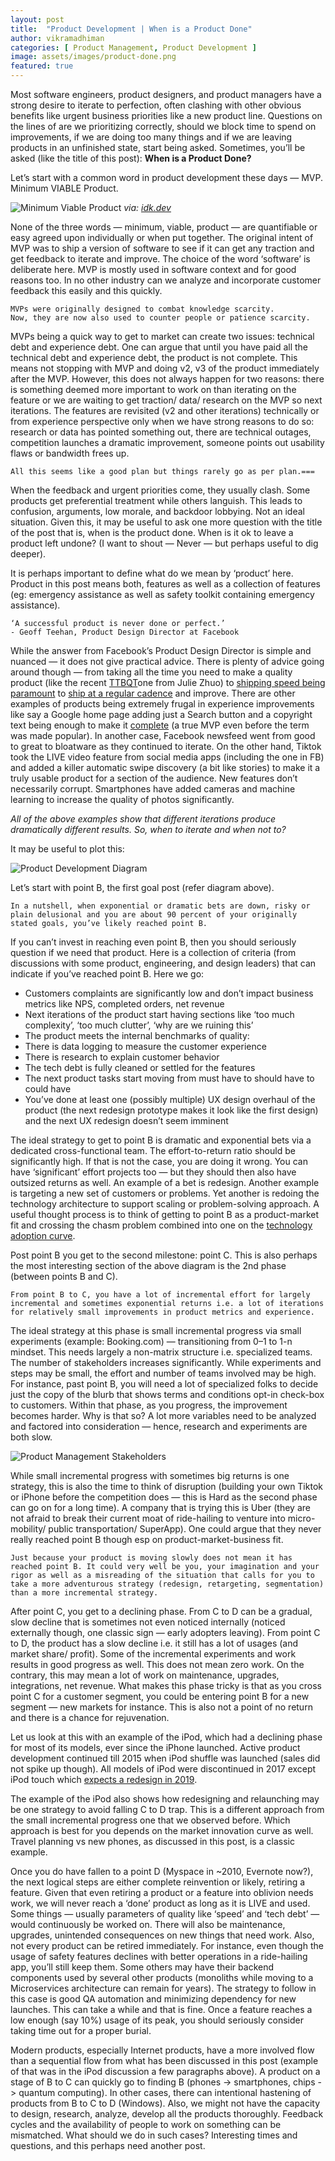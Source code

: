```yaml
---
layout: post
title:  "Product Development | When is a Product Done"
author: vikramadhiman
categories: [ Product Management, Product Development ]
image: assets/images/product-done.png
featured: true
---
```

Most software engineers, product designers, and product managers have a strong desire to iterate to perfection, often clashing with other obvious benefits like urgent business priorities like a new product line. Questions on the lines of are we prioritizing correctly, should we block time to spend on improvements, if we are doing too many things and if we are leaving products in an unfinished state, start being asked. Sometimes, you’ll be asked (like the title of this post): <strong>When is a Product Done?</strong>

Let’s start with a common word in product development these days — MVP. Minimum VIABLE Product.

<img src="assets/images/product-done-mvp.jpeg" alt="Minimum Viable Product" title="Minimum Viable Product" />
<em>via: <a href="idk.dev" target="_blank">idk.dev</a></em>

None of the three words — minimum, viable, product — are quantifiable or easy agreed upon individually or when put together. The original intent of MVP was to ship a version of software to see if it can get any traction and get feedback to iterate and improve. The choice of the word ‘software’ is deliberate here. MVP is mostly used in software context and for good reasons too. In no other industry can we analyze and incorporate customer feedback this easily and this quickly.

```
MVPs were originally designed to combat knowledge scarcity. 
Now, they are now also used to counter people or patience scarcity.
```
MVPs being a quick way to get to market can create two issues: technical debt and experience debt. One can argue that until you have paid all the technical debt and experience debt, the product is not complete. This means not stopping with MVP and doing v2, v3 of the product immediately after the MVP. However, this does not always happen for two reasons: there is something deemed more important to work on than iterating on the feature or we are waiting to get traction/ data/ research on the MVP so next iterations.
The features are revisited (v2 and other iterations) technically or from experience perspective only when we have strong reasons to do so: research or data has pointed something out, there are technical outages, competition launches a dramatic improvement, someone points out usability flaws or bandwidth frees up.

```
All this seems like a good plan but things rarely go as per plan.===
```
When the feedback and urgent priorities come, they usually clash. Some products get preferential treatment while others languish. This leads to confusion, arguments, low morale, and backdoor lobbying. Not an ideal situation. Given this, it may be useful to ask one more question with the title of the post that is, when is the product done. When is it ok to leave a product left undone? (I want to shout — Never — but perhaps useful to dig deeper).

It is perhaps important to define what do we mean by ‘product’ here. Product in this post means both, features as well as a collection of features (eg: emergency assistance as well as safety toolkit containing emergency assistance).

```
‘A successful product is never done or perfect.’
- Geoff Teehan, Product Design Director at Facebook
```

While the answer from Facebook’s Product Design Director is simple and nuanced — it does not give practical advice. There is plenty of advice going around though — from taking all the time you need to make a quality product (like the recent <a href="https://medium.com/the-year-of-the-looking-glass/how-to-make-things-high-quality-f466f875227d" target="_blank">TTBQT</a>one from Julie Zhuo) to <a href="https://twitter.com/naval/status/1158964119023652864" target="_blank">shipping speed being paramount</a> to <a href="https://www.amazon.in/Planning-Extreme-Programming-Kent-Beck/dp/0201710919/ref=sr_1_fkmr0_1?keywords=martin+fowler+xp+exp%3Bained&qid=1565360344&s=books&sr=1-1-fkmr0" target="_blank">ship at a regular cadence</a> and improve. There are other examples of products being extremely frugal in experience improvements like say a Google home page adding just a Search button and a copyright text being enough to make it <a href="https://www.huffingtonpost.in/2012/03/27/google-design-sergey-brin_n_1384074.html" target="_blank">complete</a> (a true MVP even before the term was made popular). In another case, Facebook newsfeed went from good to great to bloatware as they continued to iterate. On the other hand, Tiktok took the LIVE video feature from social media apps (including the one in FB) and added a killer automatic swipe discovery (a bit like stories) to make it a truly usable product for a section of the audience. New features don’t necessarily corrupt. Smartphones have added cameras and machine learning to increase the quality of photos significantly.

<em>All of the above examples show that different iterations produce dramatically different results. So, when to iterate and when not to?</em>

It may be useful to plot this:

<img src="assets/images/product-done-diagram.png" alt="Product Development Diagram" title="Product Development Diagram" />

Let’s start with point B, the first goal post (refer diagram above).

```
In a nutshell, when exponential or dramatic bets are down, risky or plain delusional and you are about 90 percent of your originally stated goals, you’ve likely reached point B.
```

If you can’t invest in reaching even point B, then you should seriously question if we need that product. Here is a collection of criteria (from discussions with some product, engineering, and design leaders) that can indicate if you’ve reached point B. Here we go:

<ul>
	<li>Customers complaints are significantly low and don’t impact business metrics like NPS, completed orders, net revenue</li>
	<li>Next iterations of the product start having sections like ‘too much complexity’, ‘too much clutter’, ‘why are we ruining this’</li>
	<li>The product meets the internal benchmarks of quality:</li>
	<li>There is data logging to measure the customer experience</li>
	<li>There is research to explain customer behavior</li>
	<li>The tech debt is fully cleaned or settled for the features</li>
	<li>The next product tasks start moving from must have to should have to could have</li>
	<li>You’ve done at least one (possibly multiple) UX design overhaul of the product (the next redesign prototype makes it look like the first design) and the next UX redesign doesn’t seem imminent</li>
</ul>

The ideal strategy to get to point B is dramatic and exponential bets via a dedicated cross-functional team. The effort-to-return ratio should be significantly high. If that is not the case, you are doing it wrong. You can have ‘significant’ effort projects too — but they should then also have outsized returns as well. An example of a bet is redesign. Another example is targeting a new set of customers or problems. Yet another is redoing the technology architecture to support scaling or problem-solving approach. A useful thought process is to think of getting to point B as a product-market fit and crossing the chasm problem combined into one on the <a href="https://en.wikipedia.org/wiki/Crossing_the_Chasm" target="_blank">technology adoption curve</a>.

Post point B you get to the second milestone: point C. This is also perhaps the most interesting section of the above diagram is the 2nd phase (between points B and C).

```
From point B to C, you have a lot of incremental effort for largely incremental and sometimes exponential returns i.e. a lot of iterations for relatively small improvements in product metrics and experience.
```

The ideal strategy at this phase is small incremental progress via small experiments (example: Booking.com) — transitioning from 0–1 to 1-n mindset. This needs largely a non-matrix structure i.e. specialized teams. The number of stakeholders increases significantly. While experiments and steps may be small, the effort and number of teams involved may be high. For instance, past point B, you will need a lot of specialized folks to decide just the copy of the blurb that shows terms and conditions opt-in check-box to customers. Within that phase, as you progress, the improvement becomes harder. Why is that so? A lot more variables need to be analyzed and factored into consideration — hence, research and experiments are both slow.

<img src="assets/images/product-done-stakeholders.png" alt="Product Management Stakeholders" title="Product Development Stakeholders" />

While small incremental progress with sometimes big returns is one strategy, this is also the time to think of disruption (building your own Tiktok or iPhone before the competition does — this is Hard as the second phase can go on for a long time). A company that is trying this is Uber (they are not afraid to break their current moat of ride-hailing to venture into micro-mobility/ public transportation/ SuperApp). One could argue that they never really reached point B though esp on product-market-business fit.

```
Just because your product is moving slowly does not mean it has reached point B. It could very well be you, your imagination and your rigor as well as a misreading of the situation that calls for you to take a more adventurous strategy (redesign, retargeting, segmentation) than a more incremental strategy.
```

After point C, you get to a declining phase. From C to D can be a gradual, slow decline that is sometimes not even noticed internally (noticed externally though, one classic sign — early adopters leaving). From point C to D, the product has a slow decline i.e. it still has a lot of usages (and market share/ profit). Some of the incremental experiments and work results in good progress as well. This does not mean zero work. On the contrary, this may mean a lot of work on maintenance, upgrades, integrations, net revenue. What makes this phase tricky is that as you cross point C for a customer segment, you could be entering point B for a new segment — new markets for instance. This is also not a point of no return and there is a chance for rejuvenation.

Let us look at this with an example of the iPod, which had a declining phase for most of its models, ever since the iPhone launched. Active product development continued till 2015 when iPod shuffle was launched (sales did not spike up though). All models of iPod were discontinued in 2017 except iPod touch which <a href="https://www.t3.com/news/ipod-isnt-dead-after-all-apple-will-unleash-an-iphone-x-style-redesign-for-ipod-touch" target="_blank">expects a redesign in 2019</a>.

The example of the iPod also shows how redesigning and relaunching may be one strategy to avoid falling C to D trap. This is a different approach from the small incremental progress one that we observed before. Which approach is best for you depends on the market innovation curve as well. Travel planning vs new phones, as discussed in this post, is a classic example.

Once you do have fallen to a point D (Myspace in ~2010, Evernote now?), the next logical steps are either complete reinvention or likely, retiring a feature. Given that even retiring a product or a feature into oblivion needs work, we will never reach a ‘done’ product as long as it is LIVE and used. Some things — usually parameters of quality like ‘speed’ and ‘tech debt’ — would continuously be worked on. There will also be maintenance, upgrades, unintended consequences on new things that need work. Also, not every product can be retired immediately. For instance, even though the usage of safety features declines with better operations in a ride-hailing app, you’ll still keep them. Some others may have their backend components used by several other products (monoliths while moving to a Microservices architecture can remain for years). The strategy to follow in this case is good QA automation and minimizing dependency for new launches. This can take a while and that is fine. Once a feature reaches a low enough (say 10%) usage of its peak, you should seriously consider taking time out for a proper burial. 

Modern products, especially Internet products, have a more involved flow than a sequential flow from what has been discussed in this post (example of that was in the iPod discussion a few paragraphs above). A product on a stage of B to C can quickly go to finding B (phones -> smartphones, chips -> quantum computing). In other cases, there can intentional hastening of products from B to C to D (Windows). Also, we might not have the capacity to design, research, analyze, develop all the products thoroughly. Feedback cycles and the availability of people to work on something can be mismatched. What should we do in such cases? Interesting times and questions, and this perhaps need another post.